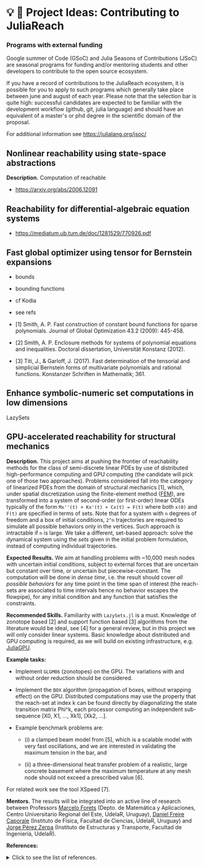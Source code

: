 # :bulb: :notebook: Project Ideas: Contributing to JuliaReach

### Programs with external funding

Google summer of Code (GSoC) and Julia Seasons of Contributions (JSoC) are seasonal programs for funding and/or
mentoring students and other developers to contribute to the open source ecosystem.

If you have a record of contributions to the JuliaReach ecosystem, it is possible for you to apply to such programs which generally take place between june and august of each year. Please note that the selection bar is quite high: successful candidates are expected to be familiar with the development workflow (github, git, julia language) and should have an equivalent of a master's or phd degree in the scientific domain of the proposal.

For additional information see https://julialang.org/jsoc/

## Nonlinear reachability using state-space abstractions

**Description.** Computation of reachable 

- https://arxiv.org/abs/2006.12091

## Reachability for differential-algebraic equation systems

- https://mediatum.ub.tum.de/doc/1281529/770926.pdf

## Fast global optimizer using tensor for Bernstein expansions

- bounds
- bounding functions
- cf Kodia
- see refs

- [1] Smith, A. P. Fast construction of constant bound functions for sparse polynomials. Journal of Global Optimization 43.2 (2009): 445-458.

- [2] Smith, A. P. Enclosure methods for systems of polynomial equations and inequalities. Doctoral dissertation, Universität Konstanz (2012).

- [3] Titi, J., & Garloff, J. (2017). Fast determination of the tensorial and simplicial Bernstein forms of multivariate polynomials and rational functions. Konstanzer Schriften in Mathematik; 361.

## Enhance symbolic-numeric set computations in low dimensions

LazySets

## GPU-accelerated reachability for structural mechanics

**Description.** This project aims at pushing the frontier of reachability methods for the class of semi-discrete linear PDEs by use of distributed high-performance computing and GPU computing (the candidate will pick one of those two approaches). Problems considered fall into the category of linearized PDEs from the domain of structural mechanics [1], which, under spatial discretization using the finite-element method ([FEM](https://en.wikipedia.org/wiki/Finite_element_method)), are transformed into a system of second-order (or first-order) linear ODEs typically of the form `Mx''(t) + Kx'(t) + Cx(t) = F(t)` where both `x(0)` and `F(t)` are specified in terms of sets. Note that for a system with `n` degrees of freedom and a box of initial conditions, `2^n` trajectories are required to simulate all possible behaviors only in the vertices. Such approach is intractable if `n` is large. We take a different, set-based approach: solve the dynamical system using the *sets* given in the initial problem formulation, instead of computing individual trajectories.

**Expected Results.** We aim at handling problems with ~10,000 mesh nodes with uncertain initial conditions, subject to external forces that are uncertain but constant over time, or uncertain but piecewise-constant. The computation will be done in *dense time*, i.e. the result should cover *all possible behaviors* for any time point in the time span of interest (the reach-sets are associated to time intervals hence no behavior escapes the flowpipe), for any initial condition and any function that satisfies the constraints.

**Recommended Skills.** Familiarity with `LazySets.jl` is a must. Knowledge of zonotope based [2] and support function based [3] algorithms from the literature would be ideal, see [4] for a general review, but in this project we will only consider linear systems. Basic knowledge about distributed and GPU computing is required, as we will build on existing infrastructure, e.g. [JuliaGPU](https://juliagpu.org/).

**Example tasks:**

- Implement `GLGM06` (zonotopes) on the GPU. The variations with and without order reduction should be considered.

- Implement the `BOX` algorithm (propagation of boxes, without wrapping effect) on the GPU. Distributed computations may use the property that the reach-set at index k can be found directly by diagonalizing the state transition matrix Phi^k, each processor computing an independent sub-sequence [X0, X1, ..., Xk1], [Xk2, ...]. 

- Example benchmark problems are:

    - (i) a clamped beam model from [5], which is a scalable model with very fast oscillations, and we are interested in validating the maximum tension in the bar, and
    
    - (ii) a three-dimensional heat transfer problem of a realistic, large concrete basement where the maximum temperature at any mesh node should not exceed a prescribed value [6].

For related work see the tool XSpeed [7].

**Mentors.** The results will be integrated into an active line of research between Professors [Marcelo Forets](https://github.com/mforets) (Depto. de Matemática y Aplicaciones, Centro Universitario Regional del Este, UdelaR, Uruguay), [Daniel Freire Caporale](https://github.com/dfcaporale) (Instituto de Física, Facultad de Ciencias, UdelaR, Uruguay) and [Jorge Pérez Zerpa](https://github.com/jorgepz) (Instituto de Estructuras y Transporte, Facultad de Ingeniería, UdelaR).

**References:**

<details>
    <summary> Click to see the list of references. </summary>

- [1] Bathe, Klaus-Jürgen. Finite element procedures. Klaus-Jurgen Bathe, 2006.

- [2] Girard, A., Le Guernic, C., & Maler, O. (2006, March). Efficient computation of reachable sets of linear time-invariant systems with inputs. In International Workshop on Hybrid Systems: Computation and Control (pp. 257-271). Springer, Berlin, Heidelberg.

- [3] Le Guernic, Colas, and Antoine Girard. [Reachability analysis of hybrid systems using support functions.](https://link.springer.com/content/pdf/10.1007/978-3-642-02658-4_40.pdf). International Conference on Computer Aided Verification. Springer, Berlin, Heidelberg, 2009.

- [4] Althoff, Matthias, Goran Frehse, and Antoine Girard. ["Set Propagation Techniques for Reachability Analysis."](https://www.annualreviews.org/doi/abs/10.1146/annurev-control-071420-081941) Annual Review of Control, Robotics, and Autonomous Systems 4 (2020).

- [5] Malakiyeh, Mohammad Mahdi, Saeed Shojaee, and Klaus-Jürgen Bathe. "The Bathe time integration method revisited for prescribing desired numerical dissipation." Computers & Structures 212 (2019): 289-298.

- [6] Tahersima, Mohammad, and Paul Tikalsky. "Finite element modeling of hydration heat in a concrete slab-on-grade floor with limestone blended cement." Construction and Building Materials 154 (2017): 44-50.

- [7] Ray, R., Gurung, A., Das, B., Bartocci, E., Bogomolov, S., & Grosu, R. (2015, November). XSpeed: Accelerating reachability analysis on multi-core processors. In Haifa Verification Conference (pp. 3-18). Springer, Cham.
    
</details>

